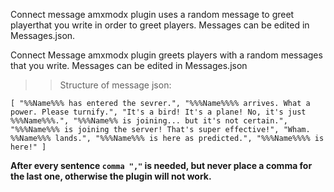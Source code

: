 Connect message amxmodx plugin uses a random message to greet playerthat you write in order to greet players. Messages can be edited in Messages.json.


Connect Message amxmodx plugin greets players with a random messages that you write. Messages can be edited in Messages.json


> > Structure of message json:

`[
    "%%Name%%% has entered the sevrer.",
    "%%%Name%%%% arrives. What a power. Please turnify.",
    "It's a bird! It's a plane! No, it's just %%%Name%%%.",
    "%%%Name%% is joining... but it's not certain.",
    "%%%Name%%% is joining the server! That's super effective!",
    "Wham. %%Name%%% lands.",
    "%%%Name%%% is here as predicted.",
    "%%%Name%%%% is here!"
]`

<b>After every sentence `comma ","` is needed, but never place a comma for the last one, otherwise the plugin will not work.</b>